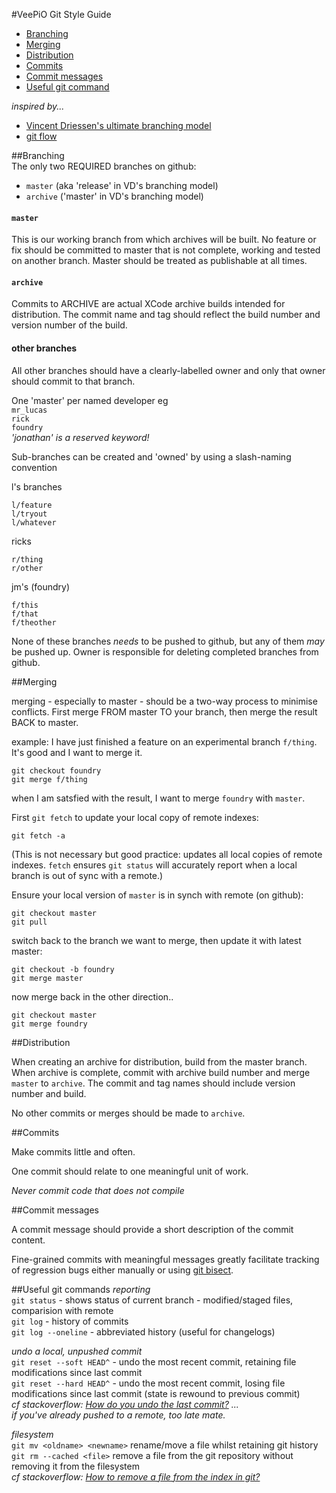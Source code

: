 
#VeePiO Git Style Guide

* [Branching](#branching)  
* [Merging](#merging)
* [Distribution](#distribution)
* [Commits](#commits)
* [Commit messages](#commit-messages)
* [Useful git command](#useful-git-commands)

_inspired by..._  
* [Vincent Driessen's ultimate branching model](http://nvie.com/posts/a-successful-git-branching-model/)  
* [git flow](https://github.com/nvie/gitflow/tree/master)


##Branching    
The only two REQUIRED branches on github:    
- `master`  (aka 'release' in VD's branching model)  
- `archive`  ('master' in VD's branching model)  
 
#### `master`   
This is our working branch from which archives will be built. No feature or fix should be committed to master that is not complete, working and tested on another branch. Master should be treated as publishable at all times.

#### `archive`  
Commits to ARCHIVE are actual XCode archive builds intended for distribution. The commit name and tag should reflect the build number and version number of the build.

#### other branches
All other branches should have a clearly-labelled owner and only that owner should commit to that branch. 

One 'master' per named developer
eg   
`mr_lucas`  
`rick`  
`foundry`    
_'jonathan' is a reserved keyword!_

Sub-branches can be created and 'owned' by using a slash-naming convention

l's branches  

	l/feature  
	l/tryout  
	l/whatever  
	
ricks  

	r/thing
	r/other
	
jm's (foundry)

	f/this
	f/that 
	f/theother
	
None of these branches _needs_ to be pushed to github, but any of them _may_ be pushed up. Owner is responsible for deleting completed branches from github.

##Merging

merging - especially to master - should be a two-way process to minimise conflicts. First merge FROM master TO your branch, then merge the result BACK to master.

example: I have just finished a feature on an experimental branch `f/thing`. It's good and I want to merge it.  

    git checkout foundry
    git merge f/thing
    
when I am satsfied with the result, I want to merge `foundry` with `master`.   

First `git fetch` to update your local copy of remote indexes:

	git fetch -a  
	
(This is not necessary but good practice: updates all local copies of remote indexes. `fetch` ensures `git status` will accurately report when a local branch is out of sync with a remote.)
	
Ensure your local version of `master` is in synch with remote (on github):

	git checkout master  
	git pull

switch back to the branch we want to merge, then update it with latest master:

    git checkout -b foundry
    git merge master
    
now merge back in the other direction..

    git checkout master
    git merge foundry
 
    
##Distribution

When creating an archive for distribution, build from the master branch. When archive is complete, commit with archive build number and merge `master` to `archive`. The commit and tag names should include version number and build. 

No other commits or merges should be made to `archive`.



##Commits

Make commits little and often. 

One commit should relate to one meaningful unit of work. 

_Never commit code that does not compile_ 

##Commit messages

A commit message should provide a short description of the commit content. 
     
Fine-grained commits with meaningful messages greatly facilitate tracking of regression bugs either manually or using [git bisect](https://git-scm.com/docs/git-bisect).


##Useful git commands
_reporting_  
`git status` - shows status of current branch - modified/staged files, comparision with remote  
`git log` - history of commits  
`git log --oneline` - abbreviated history (useful for changelogs) 

_undo a local, unpushed commit_   
`git reset --soft HEAD^` - undo the most recent commit, retaining file modifications since last commit  
`git reset --hard HEAD^` - undo the most recent commit, losing file modifications since last commit (state is rewound to previous commit)  
_cf stackoverflow: [How do you undo the last commit?](http://stackoverflow.com/q/927358/1375695) ...  
 if you've already pushed to a remote, too late mate._

_filesystem_   
`git mv <oldname> <newname>` rename/move a file whilst retaining git history  
`git rm --cached <file>` remove a file from the git repository without removing it from the filesystem  
_cf stackoverflow: [How to remove a file from the index in git?](http://stackoverflow.com/a/2223340/1375695)_



